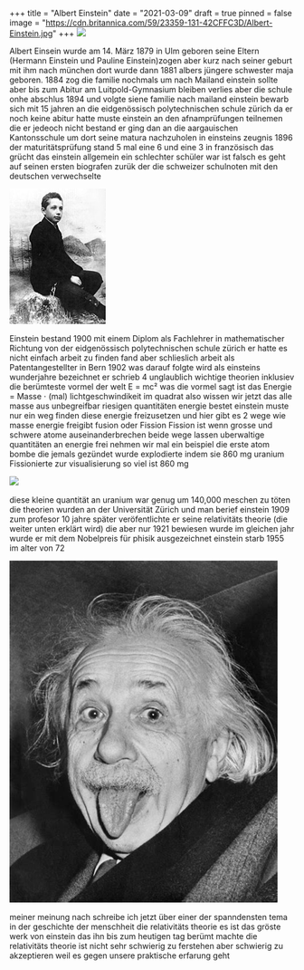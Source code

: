 +++
title = "Albert Einstein"
date = "2021-03-09"
draft = true
pinned = false
image = "https://cdn.britannica.com/59/23359-131-42CFFC3D/Albert-Einstein.jpg"
+++
![](https://cdn.britannica.com/59/23359-131-42CFFC3D/Albert-Einstein.jpg)

Albert Einsein wurde am 14. März 1879 in Ulm geboren seine Eltern (Hermann Einstein und Pauline Einstein)zogen aber kurz nach seiner geburt mit ihm nach münchen dort wurde dann 1881 albers jüngere schwester maja geboren.  1884 zog die familie nochmals um nach Mailand einstein sollte aber bis zum Abitur am Luitpold-Gymnasium bleiben verlies aber die schule onhe abschlus 1894 und volgte siene familie nach mailand einstein bewarb sich mit 15 jahren an die eidgenössisch polytechnischen schule zürich da er noch keine abitur hatte muste einstein an den afnamprüfungen teilnemen die er jedeoch nicht bestand er ging dan an die aargauischen Kantonsschule um dort seine matura nachzuholen in einsteins zeugnis  1896 der maturitätsprüfung stand 5 mal eine 6 und eine 3 in französisch das grücht das einstein allgemein ein schlechter schüler war ist falsch es geht auf seinen ersten biografen zurük der die schweizer schulnoten mit den deutschen verwechselte 

![](170px-albert_einstein_as_a_child.jpg)

Einstein bestand 1900 mit einem Diplom als Fachlehrer in mathematischer Richtung von der eidgenössisch polytechnischen schule zürich er hatte es nicht einfach arbeit zu finden fand aber schlieslich arbeit als Patentangestellter in Bern 1902 was darauf folgte wird als einsteins wunderjahre bezeichnet er schrieb  4 unglaublich wichtige theorien inklusiev die berümteste vormel der welt E = mc²  was die vormel sagt ist das Energie = Masse ⋅ (mal) lichtgeschwindikeit im quadrat also wissen wir jetzt das alle masse aus unbegreifbar riesigen quantitäten energie bestet einstein muste nur ein weg finden diese energie freizusetzen und hier gibt es 2 wege wie masse energie freigibt fusion oder Fission Fission ist wenn grosse und schwere atome auseinanderbrechen beide wege lassen uberwaltige quantitäten an energie frei nehmen wir mal ein beispiel die erste atom bombe die jemals gezündet wurde explodierte indem sie 860 mg uranium Fissionierte zur visualisierung so viel ist 860 mg 

![](https://upload.wikimedia.org/wikipedia/commons/4/4f/BIC_blue_pen_cap.jpg)

diese kleine quantität an uranium war genug um 140,000 meschen zu töten die theorien wurden  an der Universität Zürich und man berief einstein 1909 zum profesor 10 jahre später veröfentlichte er seine relativitäts theorie (die weiter unten erklärt wird) die aber nur 1921 bewiesen wurde im gleichen jahr wurde er mit dem Nobelpreis für phisik ausgezeichnet einstein starb 1955 im alter von 72 

![](download-1-.jpg)

meiner meinung nach schreibe ich jetzt über einer der spanndensten tema in der geschichte der menschheit die relativitäts theorie es ist das gröste werk von einstein das ihn bis zum heutigen tag berümt machte die relativitäts theorie ist nicht sehr schwierig zu ferstehen aber schwierig zu akzeptieren weil es gegen unsere praktische erfarung geht